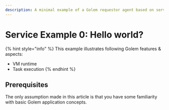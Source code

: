 ```yaml
---
description: A minimal example of a Golem requestor agent based on services
---
```


# Service Example 0: Hello world?

{% hint style="info" %}
This example illustrates following Golem features & aspects:

* VM runtime
* Task execution
{% endhint %}

## Prerequisites

The only assumption made in this article is that you have some familiarity with basic Golem application concepts.

